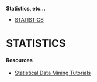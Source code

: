 **Statistics, etc...**

* [STATISTICS](#statistics)

# STATISTICS

#### Resources
* [Statistical Data Mining Tutorials](http://www.autonlab.org/tutorials/)
